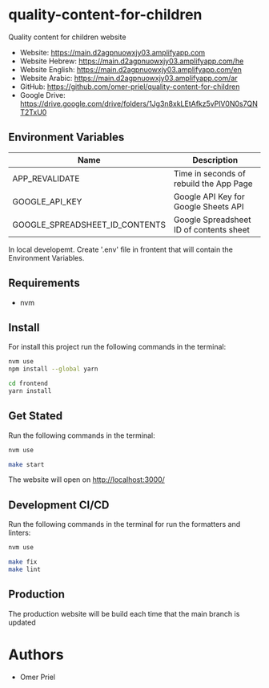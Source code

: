 # quality-content-for-children

Quality content for children website

* Website: <https://main.d2agpnuowxjy03.amplifyapp.com>
* Website Hebrew: <https://main.d2agpnuowxjy03.amplifyapp.com/he>
* Website English: <https://main.d2agpnuowxjy03.amplifyapp.com/en>
* Website Arabic: <https://main.d2agpnuowxjy03.amplifyapp.com/ar>
* GitHub: <https://github.com/omer-priel/quality-content-for-children>
* Google Drive: <https://drive.google.com/drive/folders/1Jg3n8xkLEtAfkz5vPlV0N0s7QNT2TxU0>

## Environment Variables

| Name                           | Description                             |
|--------------------------------|-----------------------------------------|
| APP_REVALIDATE                 | Time in seconds of rebuild the App Page |
| GOOGLE_API_KEY                 | Google API Key for Google Sheets API    |
| GOOGLE_SPREADSHEET_ID_CONTENTS | Google Spreadsheet ID of contents sheet |

In local developemt. Create '.env' file in frontent that will contain the Environment Variables.

## Requirements

* nvm

## Install

For install this project run the following commands in the terminal:

```bash
nvm use
npm install --global yarn

cd frontend
yarn install
```

## Get Stated

Run the following commands in the terminal:

```bash
nvm use

make start
```

The website will open on <http://localhost:3000/>

## Development CI/CD

Run the following commands in the terminal for run the formatters and linters:

```bash
nvm use

make fix
make lint
```

## Production

The production website will be build each time that the main branch is updated

# Authors

* Omer Priel
